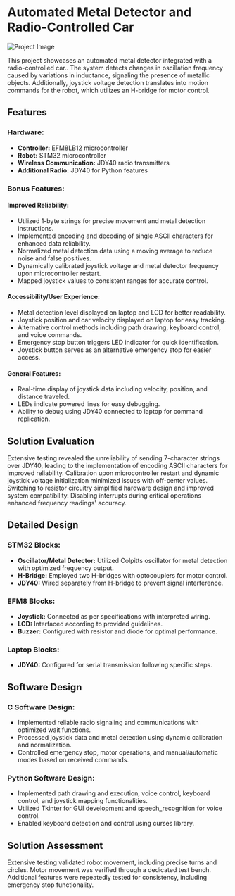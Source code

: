 # Automated Metal Detector and Radio-Controlled Car

![Project Image]((https://lh3.googleusercontent.com/pw/AP1GczOcW3wfgajlQCIG8qUwEM1jUiJOTqUuFccGg2fd2lvFVMFN5OcF2vUKwPXZQioUMmjS_UoIKbbBs-OePOIWdmQnYiW0nyf-wlhE3F_cbiwZ2f0h8og=w2400))

This project showcases an automated metal detector integrated with a radio-controlled car.. The system detects changes in oscillation frequency caused by variations in inductance, signaling the presence of metallic objects. Additionally, joystick voltage detection translates into motion commands for the robot, which utilizes an H-bridge for motor control.

## Features

### Hardware:
- **Controller:** EFM8LB12 microcontroller
- **Robot:** STM32 microcontroller
- **Wireless Communication:** JDY40 radio transmitters
- **Additional Radio:** JDY40 for Python features

### Bonus Features:

#### Improved Reliability:
- Utilized 1-byte strings for precise movement and metal detection instructions.
- Implemented encoding and decoding of single ASCII characters for enhanced data reliability.
- Normalized metal detection data using a moving average to reduce noise and false positives.
- Dynamically calibrated joystick voltage and metal detector frequency upon microcontroller restart.
- Mapped joystick values to consistent ranges for accurate control.

#### Accessibility/User Experience:
- Metal detection level displayed on laptop and LCD for better readability.
- Joystick position and car velocity displayed on laptop for easy tracking.
- Alternative control methods including path drawing, keyboard control, and voice commands.
- Emergency stop button triggers LED indicator for quick identification.
- Joystick button serves as an alternative emergency stop for easier access.

#### General Features:
- Real-time display of joystick data including velocity, position, and distance traveled.
- LEDs indicate powered lines for easy debugging.
- Ability to debug using JDY40 connected to laptop for command replication.

## Solution Evaluation

Extensive testing revealed the unreliability of sending 7-character strings over JDY40, leading to the implementation of encoding ASCII characters for improved reliability. Calibration upon microcontroller restart and dynamic joystick voltage initialization minimized issues with off-center values. Switching to resistor circuitry simplified hardware design and improved system compatibility. Disabling interrupts during critical operations enhanced frequency readings' accuracy.

## Detailed Design

### STM32 Blocks:
- **Oscillator/Metal Detector:** Utilized Colpitts oscillator for metal detection with optimized frequency output.
- **H-Bridge:** Employed two H-bridges with optocouplers for motor control.
- **JDY40:** Wired separately from H-bridge to prevent signal interference.
  
### EFM8 Blocks:
- **Joystick:** Connected as per specifications with interpreted wiring.
- **LCD:** Interfaced according to provided guidelines.
- **Buzzer:** Configured with resistor and diode for optimal performance.

### Laptop Blocks:
- **JDY40:** Configured for serial transmission following specific steps.

## Software Design

### C Software Design:
- Implemented reliable radio signaling and communications with optimized wait functions.
- Processed joystick data and metal detection using dynamic calibration and normalization.
- Controlled emergency stop, motor operations, and manual/automatic modes based on received commands.

### Python Software Design:
- Implemented path drawing and execution, voice control, keyboard control, and joystick mapping functionalities.
- Utilized Tkinter for GUI development and speech_recognition for voice control.
- Enabled keyboard detection and control using curses library.

## Solution Assessment

Extensive testing validated robot movement, including precise turns and circles. Motor movement was verified through a dedicated test bench. Additional features were repeatedly tested for consistency, including emergency stop functionality.


